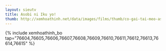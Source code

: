 ```yaml
---
layout: sieutv
title: Asobi ni Iku yo!
thumb: http://xemhoathinh.net/data/images/films/thumb/co-gai-tai-meo-asobi-ni-iku-yo-2010.jpg
---
```

{% include xemhoathinh_bo tap="76604,76605,76606,76607,76608,76609,76610,76611,76612,76613,76614,76615" %} 
